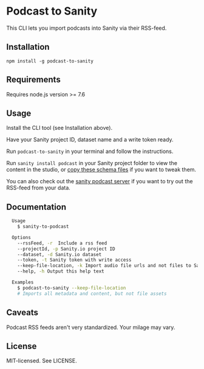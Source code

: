 # Podcast to Sanity

This CLI lets you import podcasts into Sanity via their RSS-feed.

## Installation

`npm install -g podcast-to-sanity`

## Requirements

Requires node.js version >= 7.6

## Usage

Install the CLI tool (see Installation above).

Have your Sanity project ID, dataset name and a write token ready.

Run `podcast-to-sanity` in your terminal and follow the instructions.

Run `sanity install podcast` in your Sanity project folder to view the content in the studio, or [copy these schema files](https://github.com/kmelve/sanity-plugin-podcast/blob/master/src/podcast.js) if you want to tweak them.

You can also check out the [sanity podcast server](https://github.com/kmelve/sanity-podcast-server) if you want to try out the RSS-feed from your data.

## Documentation

```bash
  Usage
    $ sanity-to-podcast

  Options
    --rssFeed, -r  Include a rss feed
    --projectId, -p Sanity.io project ID
    --dataset, -d Sanity.io dataset
    --token, -t Sanity token with write access
    --keep-file-location, -k Import audio file urls and not files to Sanity
    --help, -h Output this help text

  Examples
    $ podcast-to-sanity --keep-file-location
    # Imports all metadata and content, but not file assets
```

## Caveats

Podcast RSS feeds aren't very standardized. Your milage may vary.

## License

MIT-licensed. See LICENSE.
